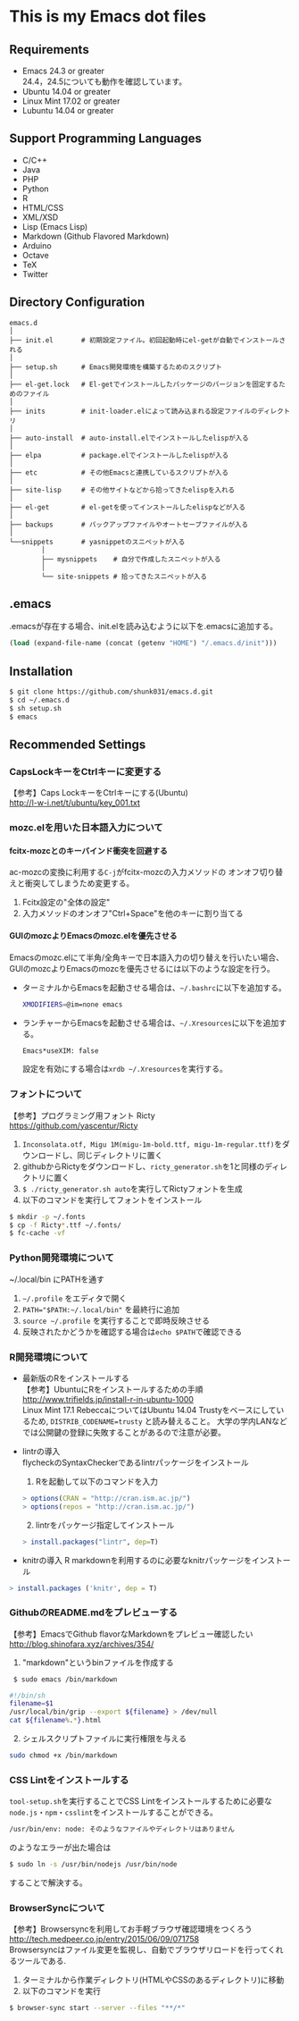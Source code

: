 # This is my Emacs dot files

## Requirements

* Emacs 24.3 or greater  
  24.4，24.5についても動作を確認しています。
* Ubuntu 14.04 or greater
* Linux Mint 17.02 or greater
* Lubuntu 14.04 or greater

## Support Programming Languages

* C/C++
* Java
* PHP
* Python
* R
* HTML/CSS
* XML/XSD
* Lisp (Emacs Lisp)
* Markdown (Github Flavored Markdown)
* Arduino
* Octave
* TeX
* Twitter

## Directory Configuration

~~~~
emacs.d
│
├── init.el       # 初期設定ファイル。初回起動時にel-getが自動でインストールされる
│
├── setup.sh      # Emacs開発環境を構築するためのスクリプト
│
├── el-get.lock   # El-getでインストールしたパッケージのバージョンを固定するためのファイル
│
├── inits         # init-loader.elによって読み込まれる設定ファイルのディレクトリ
│
├── auto-install  # auto-install.elでインストールしたelispが入る
│
├── elpa          # package.elでインストールしたelispが入る
│
├── etc           # その他Emacsと連携しているスクリプトが入る
│
├── site-lisp     # その他サイトなどから拾ってきたelispを入れる
│
├── el-get        # el-getを使ってインストールしたelispなどが入る
│
├── backups       # バックアップファイルやオートセーブファイルが入る
│
└──snippets       # yasnippetのスニペットが入る
        │
        ├── mysnippets    # 自分で作成したスニペットが入る
        │
        └── site-snippets # 拾ってきたスニペットが入る

~~~~



## .emacs

.emacsが存在する場合、init.elを読み込むように以下を.emacsに追加する。

```lisp
(load (expand-file-name (concat (getenv "HOME") "/.emacs.d/init")))
```



## Installation

```sh
$ git clone https://github.com/shunk031/emacs.d.git
$ cd ~/.emacs.d
$ sh setup.sh
$ emacs
```



## Recommended Settings

### CapsLockキーをCtrlキーに変更する  

【参考】Caps LockキーをCtrlキーにする(Ubuntu)  
http://l-w-i.net/t/ubuntu/key_001.txt



### mozc.elを用いた日本語入力について

#### fcitx-mozcとのキーバインド衝突を回避する  

ac-mozcの変換に利用する`C-j`がfcitx-mozcの入力メソッドの
オンオフ切り替えと衝突してしまうため変更する。

 1. Fcitx設定の"全体の設定"
 2. 入力メソッドのオンオフ"Ctrl+Space"を他のキーに割り当てる

#### GUIのmozcよりEmacsのmozc.elを優先させる

Emacsのmozc.elにて半角/全角キーで日本語入力の切り替えを行いたい場合、
GUIのmozcよりEmacsのmozcを優先させるには以下のような設定を行う。

* ターミナルからEmacsを起動させる場合は、`~/.bashrc`に以下を追加する。
  ```sh
  XMODIFIERS=@im=none emacs
  ```

* ランチャーからEmacsを起動させる場合は、`~/.Xresources`に以下を追加する。
  ```sh
  Emacs*useXIM: false
  ```
  
  設定を有効にする場合は`xrdb ~/.Xresources`を実行する。



### フォントについて  

【参考】プログラミング用フォント Ricty  
https://github.com/yascentur/Ricty

 1. `Inconsolata.otf, Migu 1M(migu-1m-bold.ttf, migu-1m-regular.ttf)`をダウンロードし、同じディレクトリに置く
 2. githubからRictyをダウンロードし、`ricty_generator.sh`を1と同様のディレクトリに置く
 3. `$ ./ricty_generator.sh auto`を実行してRictyフォントを生成
 4. 以下のコマンドを実行してフォントをインストール

 ```sh
 $ mkdir -p ~/.fonts
 $ cp -f Ricty*.ttf ~/.fonts/
 $ fc-cache -vf
 ```



### Python開発環境について

~/.local/bin にPATHを通す

 1. `~/.profile` をエディタで開く  
 2. `PATH="$PATH:~/.local/bin"` を最終行に追加  
 3. `source ~/.profile` を実行することで即時反映させる
 4. 反映されたかどうかを確認する場合は`echo $PATH`で確認できる


### R開発環境について
 
 * 最新版のRをインストールする  
 【参考】UbuntuにRをインストールするための手順  
 http://www.trifields.jp/install-r-in-ubuntu-1000  
 Linux Mint 17.1 RebeccaについてはUbuntu 14.04 Trustyをベースにしているため, `DISTRIB_CODENAME=trusty` と読み替えること。
 大学の学内LANなどでは公開鍵の登録に失敗することがあるので注意が必要。

 * lintrの導入  
 flycheckのSyntaxCheckerであるlintrパッケージをインストール
 
    1. Rを起動して以下のコマンドを入力  
	
	```r
	> options(CRAN = "http://cran.ism.ac.jp/")
	> options(repos = "http://cran.ism.ac.jp/")
	```
	
    2. lintrをパッケージ指定してインストール  
	```r
	> install.packages("lintr", dep=T)
	```

 * knitrの導入
 R markdownを利用するのに必要なknitrパッケージをインストール
 ```r
 > install.packages ('knitr', dep = T)
 ```

	
### GithubのREADME.mdをプレビューする  

【参考】EmacsでGithub flavorなMarkdownをプレビュー確認したい  
http://blog.shinofara.xyz/archives/354/

 1. "markdown"というbinファイルを作成する
 ```sh
  $ sudo emacs /bin/markdown
 ```

 ```sh
 #!/bin/sh
 filename=$1
 /usr/local/bin/grip --export ${filename} > /dev/null
 cat ${filename%.*}.html
 ```
 
 2. シェルスクリプトファイルに実行権限を与える
  ```sh
  sudo chmod +x /bin/markdown
  ```
 



### CSS Lintをインストールする

`tool-setup.sh`を実行することでCSS Lintをインストールするために必要な
`node.js`・`npm`・`csslint`をインストールすることができる。

```sh
/usr/bin/env: node: そのようなファイルやディレクトリはありません
```
のようなエラーが出た場合は
```sh
$ sudo ln -s /usr/bin/nodejs /usr/bin/node
```
することで解決する。



### BrowserSyncについて

【参考】Browsersyncを利用してお手軽ブラウザ確認環境をつくろう  
http://tech.medpeer.co.jp/entry/2015/06/09/071758  
Browsersyncはファイル変更を監視し、自動でブラウザリロードを行ってくれるツールである.

 1. ターミナルから作業ディレクトリ(HTMLやCSSのあるディレクトリ)に移動  
 2. 以下のコマンドを実行
 
 ```sh
 $ browser-sync start --server --files "**/*"
 ```
